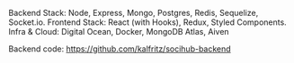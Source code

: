 Backend Stack: Node, Express, Mongo, Postgres, Redis, Sequelize, Socket.io.
Frontend Stack: React (with Hooks), Redux, Styled Components.
Infra & Cloud: Digital Ocean, Docker, MongoDB Atlas, Aiven

Backend code: https://github.com/kalfritz/socihub-backend
